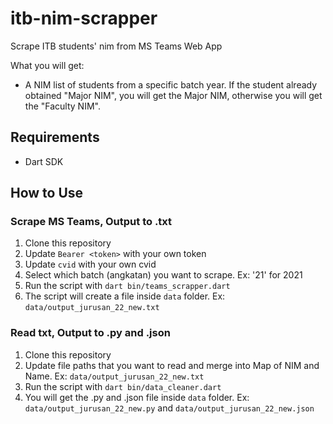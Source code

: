 # itb-nim-scrapper

Scrape ITB students' nim from MS Teams Web App

What you will get:
- A NIM list of students from a specific batch year. If the student already obtained "Major NIM", you will get the Major NIM, otherwise you will get the "Faculty NIM".

## Requirements
- Dart SDK

## How to Use

### Scrape MS Teams, Output to .txt

1. Clone this repository
2. Update `Bearer <token>` with your own token
3. Update `cvid` with your own cvid
4. Select which batch (angkatan) you want to scrape. Ex: '21' for 2021
5. Run the script with `dart bin/teams_scrapper.dart`
6. The script will create a file inside `data` folder. Ex: `data/output_jurusan_22_new.txt`

### Read txt, Output to .py and .json

1. Clone this repository
2. Update file paths that you want to read and merge into Map of NIM and Name. Ex: `data/output_jurusan_22_new.txt`
3. Run the script with `dart bin/data_cleaner.dart`
4. You will get the .py and .json file inside `data` folder. Ex: `data/output_jurusan_22_new.py` and `data/output_jurusan_22_new.json`
